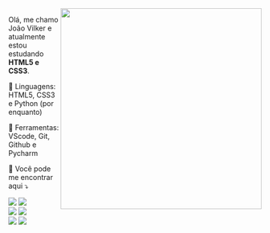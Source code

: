 <img src="https://raw.githubusercontent.com/MicaelliMedeiros/micaellimedeiros/master/image/computer-illustration.png" min-width="400px" max-width="400px" width="400px" align="right">

<p align="left"> 
  Olá, me chamo João Vilker e atualmente estou estudando <strong>
  HTML5 e CSS3</strong>.<br>
</p>

<p align="left">
  🦄 Linguagens: HTML5, CSS3 e Python (por enquanto)
</p>

<p align="left">
  💼 Ferramentas: VScode, Git, Github e Pycharm
</p>

<p align="left">
  💌 Você pode me encontrar aqui ⤵️
</p>

<p align="left">

  <a href="https://www.linkedin.com/in/joaovilker/" alt="LinkedIn">
  <img src="https://img.shields.io/badge/--_Linkedin-0e76a8?style=for-the-badge&logo=Linkedin&logoColor=white"/></a>

  <a href="https://api.whatsapp.com/send?phone=5511977276397&text=Ol%C3%A1,%20vi%20seu%20perfil%20no%20GitHub!%0AVim%20para%20te%20dar%20um%20oi!" alt="WhatsApp">
  <img src="https://img.shields.io/badge/--_WhatsApp-25d366?style=for-the-badge&labelColor=25d366&logo=whatsapp&logoColor=white"/></a>
  <br>
  <a href="https://github.com/joaovilker" alt="Github">
  <img src="https://img.shields.io/badge/--_GitHub-%23181717.svg?&style=for-the-badge&logo=github&logoColor=white" /></a>

  <a href="https://www.instagram.com/joao.vilker/" alt="Instagram">
  <img src="https://img.shields.io/badge/--_Instagram-DF0174?style=for-the-badge&labelColor=DF0174&logo=instagram&logoColor=white"/></a>
  <br>
  <a href="mailto:joao.vilker@hotmail.com" alt="Email">
  <img src="https://img.shields.io/badge/--_Mail-0078D4?style=for-the-badge&logo=microsoft-outlook&logoColor=white"></a>
  
  <a href="https://www.facebook.com/joaovilkeer/" alt="Facebook">
  <img src="https://img.shields.io/badge/--_Facebook-3b5998?style=for-the-badge&labelColor=3b5998&logo=facebook&logoColor=white"/></a>
  
</p>

